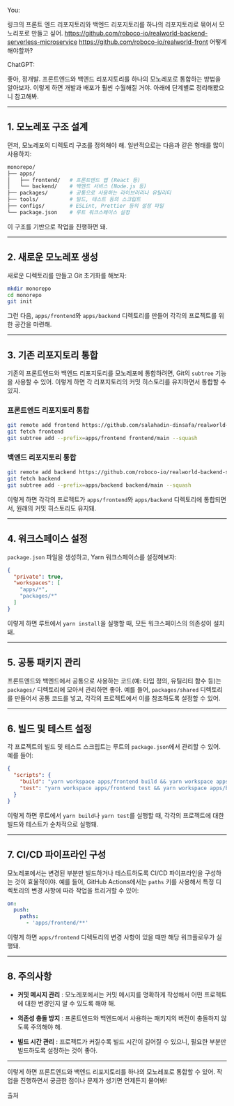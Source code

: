 
You: 

링크의 프론트 엔드 리포지토리와 백엔드 리포지토리를 하나의 리포지토리로 묶어서 모노리포로 만들고 싶어.
https://github.com/roboco-io/realworld-backend-serverless-microservice
https://github.com/roboco-io/realworld-front
어떻게 해야할까?

ChatGPT: 

좋아, 정개발. 프론트엔드와 백엔드 리포지토리를 하나의 모노레포로 통합하는 방법을 알아보자. 이렇게 하면 개발과 배포가 훨씬 수월해질 거야. 아래에 단계별로 정리해봤으니 참고해봐.

  

---



## 1. 모노레포 구조 설계 


먼저, 모노레포의 디렉토리 구조를 정의해야 해. 일반적으로는 다음과 같은 형태를 많이 사용하지:



```bash
monorepo/
├── apps/
│   ├── frontend/   # 프론트엔드 앱 (React 등)
│   └── backend/    # 백엔드 서비스 (Node.js 등)
├── packages/       # 공통으로 사용하는 라이브러리나 유틸리티
├── tools/          # 빌드, 테스트 등의 스크립트
├── configs/        # ESLint, Prettier 등의 설정 파일
└── package.json    # 루트 워크스페이스 설정
```


이 구조를 기반으로 작업을 진행하면 돼.



---



## 2. 새로운 모노레포 생성 


새로운 디렉토리를 만들고 Git 초기화를 해보자:



```bash
mkdir monorepo
cd monorepo
git init
```

그런 다음, `apps/frontend`와 `apps/backend` 디렉토리를 만들어 각각의 프로젝트를 위한 공간을 마련해.


---



## 3. 기존 리포지토리 통합 

기존의 프론트엔드와 백엔드 리포지토리를 모노레포에 통합하려면, Git의 `subtree` 기능을 사용할 수 있어. 이렇게 하면 각 리포지토리의 커밋 히스토리를 유지하면서 통합할 수 있지.

### 프론트엔드 리포지토리 통합 



```bash
git remote add frontend https://github.com/salahadin-dinsafa/realworld-fron.git
git fetch frontend
git subtree add --prefix=apps/frontend frontend/main --squash
```


### 백엔드 리포지토리 통합 



```bash
git remote add backend https://github.com/roboco-io/realworld-backend-serverless-microservice.git
git fetch backend
git subtree add --prefix=apps/backend backend/main --squash
```

이렇게 하면 각각의 프로젝트가 `apps/frontend`와 `apps/backend` 디렉토리에 통합되면서, 원래의 커밋 히스토리도 유지돼.


---



## 4. 워크스페이스 설정 

`package.json` 파일을 생성하고, Yarn 워크스페이스를 설정해보자:


```json
{
  "private": true,
  "workspaces": [
    "apps/*",
    "packages/*"
  ]
}
```

이렇게 하면 루트에서 `yarn install`을 실행할 때, 모든 워크스페이스의 의존성이 설치돼.


---



## 5. 공통 패키지 관리 

프론트엔드와 백엔드에서 공통으로 사용하는 코드(예: 타입 정의, 유틸리티 함수 등)는 `packages/` 디렉토리에 모아서 관리하면 좋아. 예를 들어, `packages/shared` 디렉토리를 만들어서 공통 코드를 넣고, 각각의 프로젝트에서 이를 참조하도록 설정할 수 있어.


---



## 6. 빌드 및 테스트 설정 

각 프로젝트의 빌드 및 테스트 스크립트는 루트의 `package.json`에서 관리할 수 있어. 예를 들어:


```json
{
  "scripts": {
    "build": "yarn workspace apps/frontend build && yarn workspace apps/backend build",
    "test": "yarn workspace apps/frontend test && yarn workspace apps/backend test"
  }
}
```

이렇게 하면 루트에서 `yarn build`나 `yarn test`를 실행할 때, 각각의 프로젝트에 대한 빌드와 테스트가 순차적으로 실행돼.


---



## 7. CI/CD 파이프라인 구성 

모노레포에서는 변경된 부분만 빌드하거나 테스트하도록 CI/CD 파이프라인을 구성하는 것이 효율적이야. 예를 들어, GitHub Actions에서는 `paths` 키를 사용해서 특정 디렉토리의 변경 사항에 따라 작업을 트리거할 수 있어:


```yaml
on:
  push:
    paths:
      - 'apps/frontend/**'
```

이렇게 하면 `apps/frontend` 디렉토리의 변경 사항이 있을 때만 해당 워크플로우가 실행돼.


---



## 8. 주의사항 

 
- **커밋 메시지 관리** : 모노레포에서는 커밋 메시지를 명확하게 작성해서 어떤 프로젝트에 대한 변경인지 알 수 있도록 해야 해.
 
- **의존성 충돌 방지** : 프론트엔드와 백엔드에서 사용하는 패키지의 버전이 충돌하지 않도록 주의해야 해.
 
- **빌드 시간 관리** : 프로젝트가 커질수록 빌드 시간이 길어질 수 있으니, 필요한 부분만 빌드하도록 설정하는 것이 좋아.



---



이렇게 하면 프론트엔드와 백엔드 리포지토리를 하나의 모노레포로 통합할 수 있어. 작업을 진행하면서 궁금한 점이나 문제가 생기면 언제든지 물어봐!


출처
